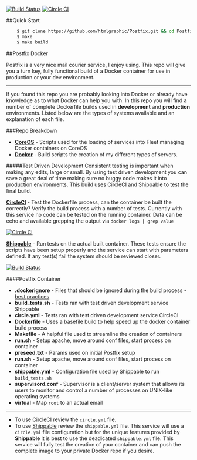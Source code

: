 [![Build Status](https://api.shippable.com/projects/54986113d46935d5fbc0d2ec/badge?branchName=master)](https://app.shippable.com/projects/54986113d46935d5fbc0d2ec/builds/latest) [![Circle CI](https://circleci.com/gh/htmlgraphic/Postfix/tree/master.svg?style=svg&circle-token=b99a13800c40caa2cc8bafa36258acccf038b8aa)](https://circleci.com/gh/htmlgraphic/Postfix/tree/master) 


##Quick Start
```bash
    $ git clone https://github.com/htmlgraphic/Postfix.git && cd Postfix
    $ make
    $ make build
```

##Postfix Docker

Postfix is a very nice mail courier service, I enjoy using. This repo will give you a turn key, fully functional build of a Docker container for use in production or your dev environment.

---

If you found this repo you are probably looking into Docker or already have knowledge as to what Docker can help you with. In this repo you will find a number of complete Dockerfile builds used in **development** and **production** environments. Listed below are the types of systems available and an explanation of each file. 

###Repo Breakdown
* [**CoreOS**](https://github.com/htmlgraphic/CoreOS) - Scripts used for the loading of services into Fleet managing Docker containers on CoreOS
* [**Docker**](https://github.com/htmlgraphic/Docker) - Build scripts the creation of my different types of servers. 


#####Test Driven Development
Consistent testing is important when making any edits, large or small. By using test driven development you can save a great deal of time making sure no buggy code makes it into production environments. This build uses CircleCI and Shippable to test the final build.

**[CircleCI](https://circleci.com/gh/htmlgraphic/Postfix)** - Test the Dockerfile process, can the container be built the correctly? Verify the build process with a number of tests. Currently with this service no code can be tested on the running container. Data can be echo and available grepping the output via `docker logs | grep value`

[![Circle CI](https://circleci.com/gh/htmlgraphic/Postfix/tree/master.svg?style=svg&circle-token=b99a13800c40caa2cc8bafa36258acccf038b8aa)](https://circleci.com/gh/htmlgraphic/Postfix/tree/master)

**[Shippable](https://shippable.com)** - Run tests on the actual built container. These tests ensure the scripts have been setup properly and the service can start with parameters defined. If any test(s) fail the system should be reviewed closer.

[![Build Status](https://api.shippable.com/projects/54986113d46935d5fbc0d2ec/badge?branchName=master)](https://app.shippable.com/projects/54986113d46935d5fbc0d2ec/builds/latest)

####Postfix Container
*   **.dockerignore** - Files that should be ignored during the build process - [best practices](https://docs.docker.com/articles/dockerfile_best-practices/#use-a-dockerignore-file)
*   **build_tests.sh** - Tests ran with test driven development service Shippable
*   **circle.yml** - Tests ran with test driven development service CircleCI
*   **Dockerfile** - Uses a basefile build to help speed up the docker container build process
*   **Makefile** - A helpful file used to streamline the creation of containers
*   **run.sh** - Setup apache, move around conf files, start process on container
*   **preseed.txt** - Params used on initial Postfix setup
*   **run.sh** - Setup apache, move around conf files, start process on container
*   **shippable.yml** - Configuration file used by Shippable to run `build_tests.sh`
*   **supervisord.conf** - Supervisor is a client/server system that allows its users to monitor and control a number of processes on UNIX-like operating systems
*   **virtual** - Map `root` to an actual email

---

* To use [CircleCI](https://circleci.com/gh/htmlgraphic/Docker) review the `circle.yml` file. 
* To use [Shippable](http://shippable.com) review the `shippable.yml` file. This service will use a `circle.yml` file configuration but for the unique features provided by **Shippable** it is best to use the deadicated `shippable.yml` file. This service will fully test the creation of your container and can push the complete image to your private Docker repo if you desire.
